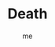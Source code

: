 ---
# basics
title     		 : "Death"
token					 : 'major-13'
card_type			 : '' # major, minor, court
layout				 : "tarot-card"
author    		 : 'me'
one_liner 		 : "Ending, conclusion, transition, passage, departure"
alt_names			 : []
images				 : ['assets/images/tarot/rws/rw-major-13.jpg']
keywords			 : ['ending', 'conclusion', 'transition', 'passage', 'departure']
url						 : 'tarot/cards/major-13'
aliases				 : ['death']

# password: 'foolish journey'
dropbox				 : 'https://www.dropbox.com/sh/hs3o7lq1l8rq9eu/AABUjcHNX5MhcsKxNfDeG1OOa?dl=0'

meaning_light  : "Bringing an unpleasant phase of life to an end. Recognizing and celebrating the conclusion of something. Putting bad habits to rest. Becoming a new person. Leaving one person, place, or thing for another. Letting go."

meaning_shadow : "Obsessing on death and dying. Refusing to give up old habits or unhealthy relationships. Insisting that everything and everyone should stay the same forever. Failing to take good care of yourself."

# more detail
correspondence_suit 				: ""
correspondence_archetype 		: "Death"
correspondence_hebrew 			: "Nun/Fish/50"
correspondence_element 			: ""
correspondence_planet 			: ""
correspondence_astrological : "Scorpio"
correspondence_mystical 		: "Christ in the tomb. Hades. Hypnos. Thanatos. Stories of journeys into the underworld."
correspondence_story 				: "At the midpoint of the story, the main character believes all is lost. Alternatively, a helper or valued ally dies or is believed dead."

advice_relationships 	 : "Identify what’s not working and put it behind you. Take stock, too, of the relationship itself. Dying flames can be rekindled with mutual effort, but embrace an ending if, in fact, an ending is what’s best for you. Sometimes this card can also point to re-invention within a relationship, letting go of our old selves and entering a new chapter of the relationship."

advice_work 					 : "Close out lingering projects and tie up loose ends. Now is a good time to consider all your options, including the possibility of moving on. Alternatively, you could put an end to feelings of unrest by deciding, once and for all, to stay put. Do what’s best for you."

advice_spirituality 	 : "Spiritual scribes write of “dying to the world”—realizing that the physical world and its concerns are illusory at best. For you, the Death card is a reminder to focus on what really matters. Alternatively, the card can suggest a need to contact or honor your ancestors."

advice_personal_growth : "Grasping the short, fleeting nature of life is one of life’s hardest and most sobering lessons. Acknowledging your own impermanence can help you live your life more fully."

advice_fortune_telling : "A relationship or illness ends suddenly. Limit travel and risk-taking. General gloom and doom."

questions	: ["What must die in order to make way for new life?", "Which aspects of your situation have persisted over time? Which aspects are temporary?", "Is your own situation just beginning, or is it coming to an end? How can you be sure?", "What needs to end?", "How might an ending actually be a blessing in this situation?", "What’s next?"]

# referenced in the symbols.toml data file
symbols	  : ['4', 'rose-flag', 'skeleton', 'pale-horse', 'sunset', 'doomed-figures']

# metadata
suppress_topnav : true
related_cards 	: []

---